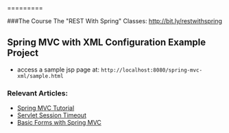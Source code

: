 =========

###The Course
The "REST With Spring" Classes: http://bit.ly/restwithspring

## Spring MVC with XML Configuration Example Project
- access a sample jsp page at: `http://localhost:8080/spring-mvc-xml/sample.html`


### Relevant Articles: 
- [Spring MVC Tutorial](http://www.baeldung.com/spring-mvc-tutorial) 
- [Servlet Session Timeout](http://www.baeldung.com/servlet-session-timeout)
- [Basic Forms with Spring MVC](http://www.baeldung.com/spring-mvc-form-tutorial)
